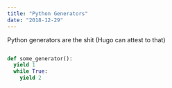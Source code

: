 ```yaml
---
title: "Python Generators"
date: "2018-12-29"
---
```


Python generators are the shit (Hugo can attest to that)

``` python

def some_generator():
  yield 1
  while True:
    yield 2

```
